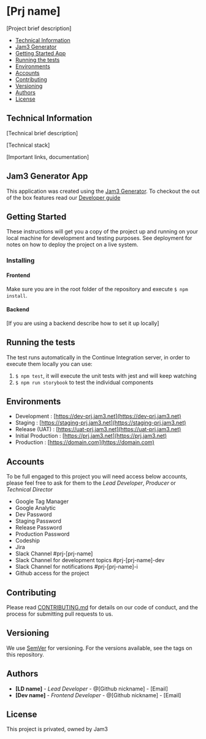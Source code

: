 # [Prj name]

[Project brief description]

* [Technical Information](#technical-information)
* [Jam3 Generator](#jam3-generator)
* [Getting Started App](#getting-started-app)
* [Running the tests](#running-the-tests)
* [Environments](#environments)
* [Accounts](#accounts)
* [Contributing](#contributing)
* [Versioning](#versioning)
* [Authors](#authors)
* [License](#license)

## Technical Information

[Technical brief description]

[Technical stack]

[Important links, documentation]

## Jam3 Generator App

This application was created using the [Jam3 Generator](https://github.com/Jam3/generator-jam3-v2). To checkout the out
of the box features read our [Developer guide](docs/DEVELOPER_GUIDE.md)

## Getting Started

These instructions will get you a copy of the project up and running on your local machine for development and testing
purposes. See deployment for notes on how to deploy the project on a live system.

### Installing

#### Frontend

Make sure you are in the root folder of the repository and execute `$ npm install`.

#### Backend

[If you are using a backend describe how to set it up locally]

## Running the tests

The test runs automatically in the Continue Integration server, in order to execute them locally you can use:

1. `$ npm test`, it will execute the unit tests with jest and will keep watching
2. `$ npm run storybook` to test the individual components

## Environments

* Development : [https://dev-prj.jam3.net](https://dev-prj.jam3.net)
* Staging : [https://staging-prj.jam3.net](https://staging-prj.jam3.net)
* Release (UAT) : [https://uat-prj.jam3.net](https://uat-prj.jam3.net)
* Initial Production : [https://prj.jam3.net](https://prj.jam3.net)
* Production : [https://domain.com](https://domain.com)

## Accounts

To be full engaged to this project you will need access below accounts, please feel free to ask for them to the _Lead
Developer_, _Producer_ or _Technical Director_

* Google Tag Manager
* Google Analytic
* Dev Password
* Staging Password
* Release Password
* Production Password
* Codeship
* Jira
* Slack Channel #prj-[prj-name]
* Slack Channel for development topics #prj-[prj-name]-dev
* Slack Channel for notifications #prj-[prj-name]-i
* Github access for the project

## Contributing

Please read [CONTRIBUTING.md](docs/CONTRIBUTING.md) for details on our code of conduct, and the process for submitting
pull requests to us.

## Versioning

We use [SemVer](http://semver.org/) for versioning. For the versions available, see the tags on this repository.

## Authors

* **[LD name]** - _Lead Developer_ - @[Github nickname] - [Email]
* **[Dev name]** - _Frontend Developer_ - @[Github nickname] - [Email]

## License

This project is privated, owned by Jam3
